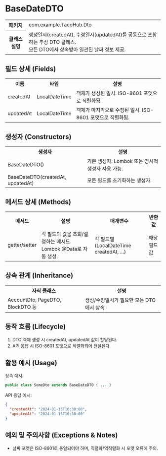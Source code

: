 # BaseDateDTO

<table>
  <tr><th>패키지</th><td>com.example.TacoHub.Dto</td></tr>
  <tr><th>클래스 설명</th><td>생성일시(createdAt), 수정일시(updatedAt)를 공통으로 포함하는 추상 DTO 클래스.<br>모든 DTO에서 상속받아 일관된 날짜 정보 제공.</td></tr>
</table>

## 필드 상세 (Fields)
<table>
  <tr><th>이름</th><th>타입</th><th>설명</th></tr>
  <tr><td>createdAt</td><td>LocalDateTime</td><td>객체가 생성된 일시. ISO-8601 포맷으로 직렬화됨.</td></tr>
  <tr><td>updatedAt</td><td>LocalDateTime</td><td>객체가 마지막으로 수정된 일시. ISO-8601 포맷으로 직렬화됨.</td></tr>
</table>

## 생성자 (Constructors)
<table>
  <tr><th>생성자</th><th>설명</th></tr>
  <tr><td>BaseDateDTO()</td><td>기본 생성자. Lombok 또는 명시적 생성자 사용 가능.</td></tr>
  <tr><td>BaseDateDTO(createdAt, updatedAt)</td><td>모든 필드를 초기화하는 생성자.</td></tr>
</table>

## 메서드 상세 (Methods)
<table>
  <tr><th>메서드</th><th>설명</th><th>매개변수</th><th>반환값</th></tr>
  <tr>
    <td>getter/setter</td>
    <td>각 필드의 값을 조회/설정하는 메서드. Lombok @Data로 자동 생성.</td>
    <td>각 필드별(LocalDateTime createdAt, ...)</td>
    <td>해당 필드 값</td>
  </tr>
</table>

## 상속 관계 (Inheritance)
<table>
  <tr><th>자식 클래스</th><th>설명</th></tr>
  <tr><td>AccountDto, PageDTO, BlockDTO 등</td><td>생성/수정일시가 필요한 모든 DTO에서 상속</td></tr>
</table>

## 동작 흐름 (Lifecycle)
1. DTO 객체 생성 시 createdAt, updatedAt 값이 할당된다.
2. API 응답 시 ISO-8601 포맷으로 직렬화되어 전달된다.

## 활용 예시 (Usage)
상속 예시:
```java
public class SomeDto extends BaseDateDTO { ... }
```
API 응답 예시:
```json
{
  "createdAt": "2024-01-15T10:30:00",
  "updatedAt": "2024-01-15T10:30:00"
}
```

## 예외 및 주의사항 (Exceptions & Notes)
- 날짜 포맷은 ISO-8601로 통일되어야 하며, 직렬화/역직렬화 시 포맷 오류에 주의.
